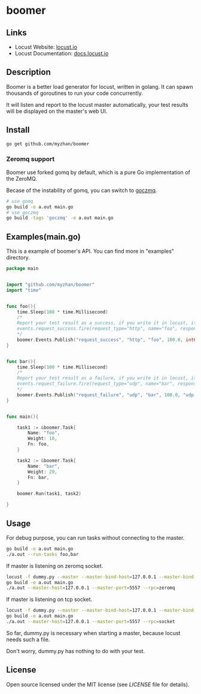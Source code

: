 # boomer

## Links

* Locust Website: <a href="http://locust.io">locust.io</a>
* Locust Documentation: <a href="http://docs.locust.io">docs.locust.io</a>

## Description

Boomer is a better load generator for locust, written in golang. It can spawn thousands of goroutines to run your code concurrently.

It will listen and report to the locust master automatically, your test results will be displayed on the master's web UI.


## Install

```bash
go get github.com/myzhan/boomer
```

### Zeromq support

Boomer use forked gomq by default, which is a pure Go implementation of the ZeroMQ.

Becase of the instability of gomq, you can switch to [goczmq](https://github.com/zeromq/goczmq).

```bash
# use gomq
go build -o a.out main.go
# use goczmq
go build -tags 'goczmq' -o a.out main.go
```

## Examples(main.go)
This is a example of boomer's API. You can find more in "examples" directory.

```go
package main


import "github.com/myzhan/boomer"
import "time"


func foo(){
    time.Sleep(100 * time.Millisecond)
    /*
    Report your test result as a success, if you write it in locust, it will looks like this
    events.request_success.fire(request_type="http", name="foo", response_time=100.0, response_length=10)
    */
    boomer.Events.Publish("request_success", "http", "foo", 100.0, int64(10))
}


func bar(){
    time.Sleep(100 * time.Millisecond)
    /*
    Report your test result as a failure, if you write it in locust, it will looks like this
    events.request_failure.fire(request_type="udp", name="bar", response_time=100.0, exception=Exception("udp error"))
    */
    boomer.Events.Publish("request_failure", "udp", "bar", 100.0, "udp error")
}


func main(){

    task1 := &boomer.Task{
        Name: "foo",
        Weight: 10,
        Fn: foo,
    }

    task2 := &boomer.Task{
        Name: "bar",
        Weight: 20,
        Fn: bar,
    }

    boomer.Run(task1, task2)

}
```

## Usage

For debug purpose, you can run tasks without connecting to the master.

```bash
go build -o a.out main.go
./a.out --run-tasks foo,bar
```

If master is listening on zeromq socket.

```bash
locust -f dummy.py --master --master-bind-host=127.0.0.1 --master-bind-port=5557
go build -o a.out main.go
./a.out --master-host=127.0.0.1 --master-port=5557 --rpc=zeromq
```

If master is listening on tcp socket.

```bash
locust -f dummy.py --master --master-bind-host=127.0.0.1 --master-bind-port=5557
go build -o a.out main.go
./a.out --master-host=127.0.0.1 --master-port=5557 --rpc=socket
```

So far, dummy.py is necessary when starting a master, because locust needs such a file.

Don't worry, dummy.py has nothing to do with your test.

## License

Open source licensed under the MIT license (see _LICENSE_ file for details).

